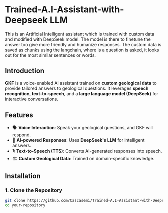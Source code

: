 # Trained-A.I-Assistant-with-Deepseek LLM
This is an Artificial Intelligent assistant which is trained with custom data and modified with DeepSeek model.
The model is there to finetune the answer too give more friendly and humanize responses.
The custom data is saved as chunks using the langchain, where is a question is asked, it looks out for the most similar sentences or words.


## Introduction
**GKF** is a voice-enabled AI assistant trained on **custom geological data** to provide tailored answers to geological questions. It leverages **speech recognition, text-to-speech**, and a **large language model (DeepSeek)** for interactive conversations.

## Features
- 🗣 **Voice Interaction**: Speak your geological questions, and GKF will respond.
- 🤖 **AI-powered Responses**: Uses **DeepSeek's LLM** for intelligent answers.
- 🎙 **Text-to-Speech (TTS)**: Converts AI-generated responses into speech.
- 🏗 **Custom Geological Data**: Trained on domain-specific knowledge.

## Installation
### **1. Clone the Repository**
```sh
git clone https://github.com/Cascasemi/Trained-A.I-Assistant-with-Deepseek.git
cd your-repository

